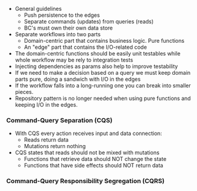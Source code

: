 - General guidelines
  - Push persistence to the edges
  - Separate commands (updates) from queries (reads)
  - BC's must own their own data store
- Separate workflows into two parts
  - Domain-centric part that contains business logic. Pure functions
  - An "edge" part that contains the I/O-related code
- The domain-centric functions should be easily unit testables while whole workflow may be rely to integration tests
- Injecting dependencies as params also help to improve testability
- If we need to make a decision based on a query we must keep domain parts pure, doing a sandwich with I/O in the edges
- If the workflow falls into a long-running one you can break into smaller pieces.
- Repository pattern is no longer needed when using pure functions and keeping I/O in the edges.

### Command-Query Separation (CQS) 

- With CQS every action receives input and data connection:
  - Reads return data
  - Mutations return nothing
- CQS states that reads should not be mixed with mutations
  - Functions that retrieve data should NOT change the state
  - Functions that have side effects should NOT return data


### Command-Query Responsibility Segregation (CQRS)  

